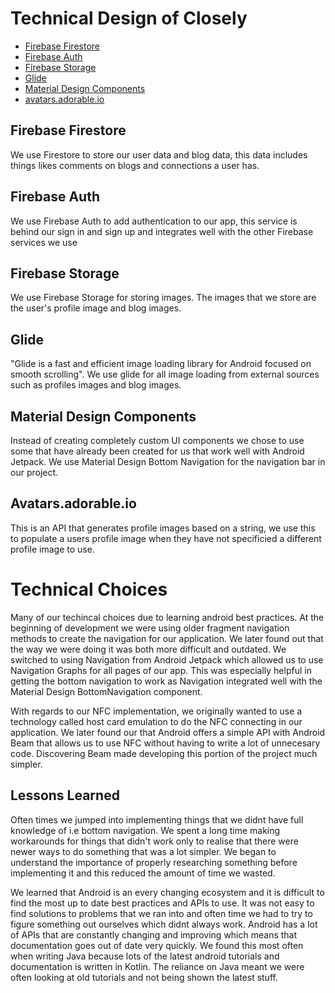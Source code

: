 # Technical Design of Closely

- [Firebase Firestore](https://firebase.google.com/docs/firestore)
- [Firebase Auth](https://firebase.google.com/docs/auth)
- [Firebase Storage](https://firebase.google.com/docs/storage)
- [Glide](https://bumptech.github.io/glide/)
- [Material Design Components](https://material.io/design)
- [avatars.adorable.io](http://avatars.adorable.io/)

## Firebase Firestore
We use Firestore to store our user data and blog data, this data includes things likes comments on blogs and connections a user has.

## Firebase Auth
We use Firebase Auth to add authentication to our app, this service is behind our sign in and sign up and integrates well with 
the other Firebase services we use 

## Firebase Storage
We use Firebase Storage for storing images. The images that we store are the user's profile image and blog images. 

## Glide
"Glide is a fast and efficient image loading library for Android focused on smooth scrolling". We use glide for all image loading from 
external sources such as profiles images and blog images.

## Material Design Components
Instead of creating completely custom UI components we chose to use some that have already been created for us that work well with
Android Jetpack. We use Material Design Bottom Navigation for the navigation bar in our project.

## Avatars.adorable.io
This is an API that generates profile images based on a string, we use this to populate a users profile image when they 
have not specificied a different profile image to use.

# Technical Choices
Many of our techincal choices due to learning android best practices. At the beginning of development we were using older fragment navigation
methods to create the navigation for our application. We later found out that the way we were doing it was both more difficult and outdated.
We switched to using Navigation from Android Jetpack which allowed us to use Navigation Graphs for all pages of our app. This was 
especially helpful in getting the bottom navigation to work as Navigation integrated well with the Material Design BottomNavigation
component.

With regards to our NFC implementation, we originally wanted to use a technology called host card emulation to do the NFC connecting in
our application. We later found our that Android offers a simple API with Android Beam that allows us to use NFC without having to write a 
lot of unnecesary code. Discovering Beam made developing this portion of the project much simpler.


## Lessons Learned
Often times we jumped into implementing things that we didnt have full knowledge of i.e bottom navigation. We spent a long time making
workarounds for things that didn't work only to realise that there were newer ways to do something that was a lot simpler. We began to understand
the importance of properly researching something before implementing it and this reduced the amount of time we wasted. 

We learned that Android is an every changing ecosystem and it is difficult to find the most up to date best practices and APIs to use. 
It was not easy to find solutions to problems that we ran into and often time we had to try to figure something out ourselves which didnt
always work. Android has a lot of APIs that are constantly changing and improving which means that documentation goes out of date very quickly.
We found this most often when writing Java because lots of the latest android tutorials and documentation is written in Kotlin. The reliance on
Java meant we were often looking at old tutorials and not being shown the latest stuff.
